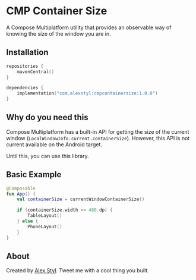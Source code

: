 # CMP Container Size

A Compose Multiplatform utility that provides an observable way of knowing the size of the window you are in.

## Installation

```kotlin
repositories {
    mavenCentral()
}

dependencies {
    implementation("com.alexstyl:cmpcontainersize:1.0.0")
}
```

## Why do you need this

Compose Multiplatform has a built-in API for getting the size of the current window
(`LocalWindowInfo.current.containerSize`). However, this API is not current available on the Android target.

Until this, you can use this library.

## Basic Example

```kotlin
@Composable
fun App() {
    val containerSize = currentWindowContainerSize()

    if (containerSize.width >= 480.dp) {
        TableLayout()
    } else {
        PhoneLayout()
    }
}
```

## About

Created by [Alex Styl](https://x.com/alexstyl). Tweet me with a cool thing you built.
